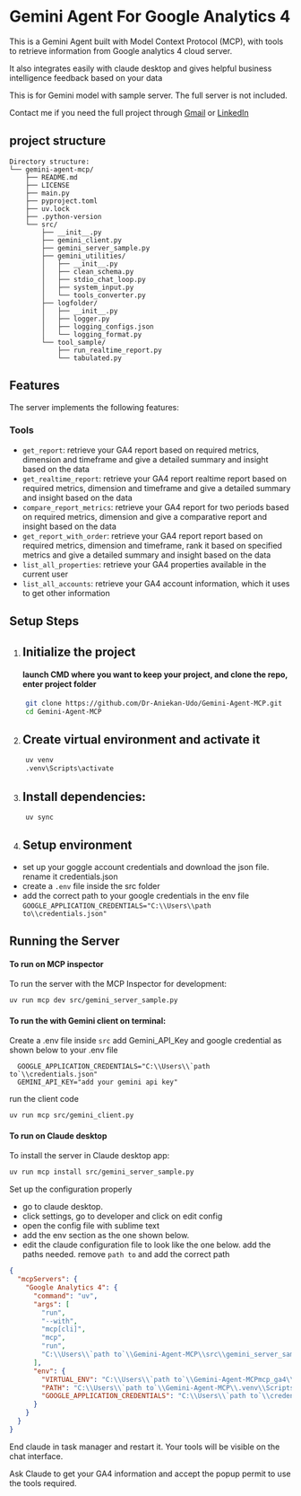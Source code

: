 # Gemini Agent For Google Analytics 4

This is a Gemini Agent built with Model Context Protocol (MCP), with tools to retrieve information from Google analytics 4 cloud server. 

It also integrates easily with claude desktop and gives helpful business intelligence feedback based on your data

This is for Gemini model with sample server. The full server is not included.

Contact me if you need the full project through [Gmail](mailto:aniekanetimudo@gmail.com) or [LinkedIn](https://www.linkedin.com/in/aniekan-etim-udo)
## project structure
```
Directory structure:
└── gemini-agent-mcp/
    ├── README.md
    ├── LICENSE
    ├── main.py
    ├── pyproject.toml
    ├── uv.lock
    ├── .python-version
    └── src/
        ├── __init__.py
        ├── gemini_client.py
        ├── gemini_server_sample.py
        ├── gemini_utilities/
        │   ├── __init__.py
        │   ├── clean_schema.py
        │   ├── stdio_chat_loop.py
        │   ├── system_input.py
        │   └── tools_converter.py
        ├── logfolder/
        │   ├── __init__.py
        │   ├── logger.py
        │   ├── logging_configs.json
        │   └── logging_format.py
        └── tool_sample/
            ├── run_realtime_report.py
            └── tabulated.py
```
## Features

The server implements the following features:

### Tools
- `get_report`: retrieve your GA4 report based on required metrics, dimension and timeframe and give a detailed summary and insight based on the data
- `get_realtime_report`: retrieve your GA4 report realtime report based on required metrics, dimension and timeframe and give a detailed summary and insight based on the data
- `compare_report_metrics`: retrieve your GA4 report for two periods based on required metrics, dimension and give a comparative report and insight based on the data
- `get_report_with_order`: retrieve your GA4 report report based on required metrics, dimension and timeframe, rank it based on specified metrics and give a detailed summary and insight based on the data
- `list_all_properties`: retrieve your GA4 properties available in the current user
- `list_all_accounts`: retrieve your GA4 account information, which it uses to get other information

## Setup Steps

1.  ## Initialize the project 
    #### launch CMD where you want to keep your project, and clone the repo, enter project folder
```bash
    git clone https://github.com/Dr-Aniekan-Udo/Gemini-Agent-MCP.git
    cd Gemini-Agent-MCP
```

2.  ## Create virtual environment and activate it
```bash
    uv venv
    .venv\Scripts\activate
  ```

3.  ## Install dependencies:
```bash
    uv sync
```

4.  ## Setup environment
- set up your goggle account credentials and download the json file. rename it credentials.json
- create a `.env` file inside the src folder
- add the correct path to your google credentials in the env file
    `GOOGLE_APPLICATION_CREDENTIALS="C:\\Users\\path to\\credentials.json"`

## Running the Server

#### To run on MCP inspector

To run the server with the MCP Inspector for development:
```bash
uv run mcp dev src/gemini_server_sample.py
```

#### To run the with Gemini client on terminal:
  Create a .env file inside `src` add Gemini_API_Key and google credential as shown below to your .env file
  ```ENV
    GOOGLE_APPLICATION_CREDENTIALS="C:\\Users\\`path to`\\credentials.json"
    GEMINI_API_KEY="add your gemini api key"
  ```
  run the client code
```bash
uv run mcp src/gemini_client.py
```
#### To run on Claude desktop

To install the server in Claude desktop app:
```bash
uv run mcp install src/gemini_server_sample.py
```
Set up the configuration properly
- go to claude desktop.
- click settings, go to developer and click on edit config
- open the config file with sublime text
- add the env section as the one shown below.
- edit the claude configuration file to look like the one below. add the paths needed. remove `path to` and add the correct path
```JSON
{
  "mcpServers": {
    "Google Analytics 4": {
      "command": "uv",
      "args": [
        "run",
        "--with",
        "mcp[cli]",
        "mcp",
        "run",
        "C:\\Users\\`path to`\\Gemini-Agent-MCP\\src\\gemini_server_sample.py"
      ],
      "env": {
        "VIRTUAL_ENV": "C:\\Users\\`path to`\\Gemini-Agent-MCPmcp_ga4\\.venv",
        "PATH": "C:\\Users\\`path to`\\Gemini-Agent-MCP\\.venv\\Scripts;${PATH}",
        "GOOGLE_APPLICATION_CREDENTIALS": "C:\\Users\\`path to`\\credentials.json"
      }
    }
  }
}

```

 End claude in task manager and restart it. Your tools will be visible on the chat interface.

 Ask Claude to get your GA4 information and accept the popup permit to use the tools required.
 
